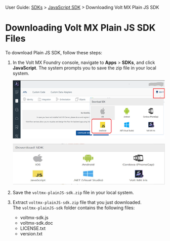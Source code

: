 
User Guide: [SDKs](../Foundry_SDKs.md) > [JavaScript SDK](Installing_JS_SDK.md) > Downloading Volt MX Plain JS SDK

# Downloading Volt MX Plain JS SDK Files

To download Plain JS SDK, follow these steps:

1.  In the Volt MX Foundry console, navigate to **Apps** > **SDKs**, and click **JavaScript**. The system prompts you to save the zip file in your local system.

    ![](../Resources/Images/JS/SDKJS_594x228.png)

    ![](../Resources/Images/OnPrem/JavaScript-SDKs_595x162.png)

2.  Save the `voltmx-plainJS-sdk.zip` file in your local system.
3.  Extract `voltmx-plainJS-sdk.zip` file that you just downloaded.  
    The `voltmx-plainJS-sdk` folder contains the following files:
    - voltmx-sdk.js
    - voltmx-sdk.doc
    - LICENSE.txt
    - version.txt
